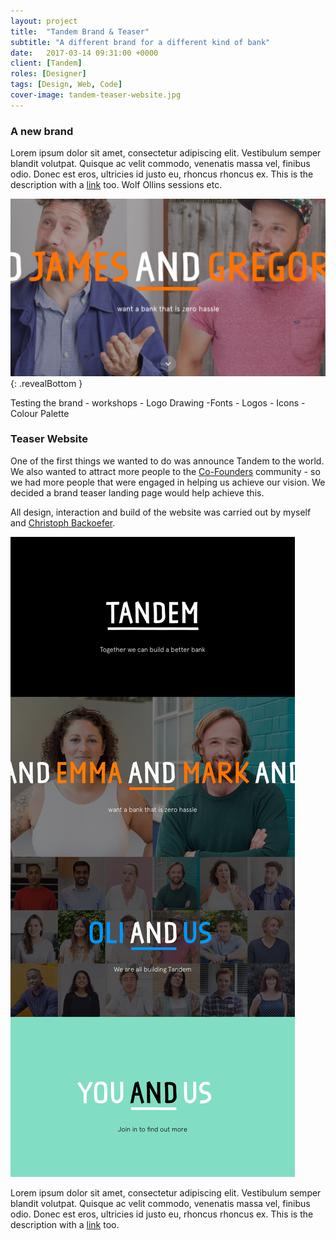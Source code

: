 ```yaml
---
layout: project
title:  "Tandem Brand & Teaser"
subtitle: "A different brand for a different kind of bank"
date:   2017-03-14 09:31:00 +0000
client: [Tandem]
roles: [Designer]
tags: [Design, Web, Code]
cover-image: tandem-teaser-website.jpg
---
```


### A new brand

Lorem ipsum dolor sit amet, consectetur adipiscing elit. Vestibulum semper blandit volutpat. Quisque ac velit commodo, venenatis massa vel, finibus odio. Donec est eros, ultricies id justo eu, rhoncus rhoncus ex. This is the description with a [link](/link/) too. Wolf Ollins sessions etc.

![Inline image](../assets/img/cover/tandem-teaser-website.jpg){: .revealBottom }
<!-- <div class="img"><img src="../assets/img/cover/tandem-teaser-website.jpg" alt=""></div> -->


Testing the brand - workshops - Logo Drawing -Fonts - Logos - Icons - Colour Palette

### Teaser Website

One of the first things we wanted to do was announce Tandem to the world. We also wanted to attract more people to the [Co-Founders](/) community - so we had more people that were engaged in helping us achieve our vision. We decided a brand teaser landing page would help achieve this.

All design, interaction and build of the website was carried out by myself and [Christoph Backoefer](http://backoefer.com).

<!-- ![Alt tag](../assets/img/tdm-teaser-website/tdm-teaser-desktop.jpg) -->

<div class="img revealBottom"><img src="../assets/img/tdm-teaser-website/tdm-teaser-desktop.jpg" alt=""></div>

Lorem ipsum dolor sit amet, consectetur adipiscing elit. Vestibulum semper blandit volutpat. Quisque ac velit commodo, venenatis massa vel, finibus odio. Donec est eros, ultricies id justo eu, rhoncus rhoncus ex. This is the description with a [link](/link/) too.

<!-- ## Client

Tandem

## Role

Designer -->